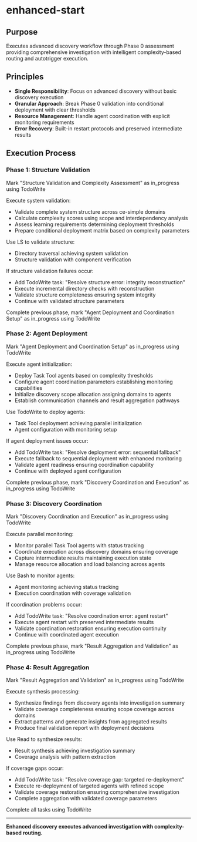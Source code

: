 # enhanced-start

## Purpose

Executes advanced discovery workflow through Phase 0 assessment providing comprehensive investigation with intelligent complexity-based routing and autotrigger execution.

## Principles

- **Single Responsibility**: Focus on advanced discovery without basic discovery execution
- **Granular Approach**: Break Phase 0 validation into conditional deployment with clear thresholds
- **Resource Management**: Handle agent coordination with explicit monitoring requirements
- **Error Recovery**: Built-in restart protocols and preserved intermediate results

## Execution Process

### Phase 1: Structure Validation
Mark "Structure Validation and Complexity Assessment" as in_progress using TodoWrite

Execute system validation:
- Validate complete system structure across ce-simple domains
- Calculate complexity scores using scope and interdependency analysis
- Assess learning requirements determining deployment thresholds
- Prepare conditional deployment matrix based on complexity parameters

Use LS to validate structure:
- Directory traversal achieving system validation
- Structure validation with component verification

If structure validation failures occur:
- Add TodoWrite task: "Resolve structure error: integrity reconstruction"
- Execute incremental directory checks with reconstruction
- Validate structure completeness ensuring system integrity
- Continue with validated structure parameters

Complete previous phase, mark "Agent Deployment and Coordination Setup" as in_progress using TodoWrite

### Phase 2: Agent Deployment
Mark "Agent Deployment and Coordination Setup" as in_progress using TodoWrite

Execute agent initialization:
- Deploy Task Tool agents based on complexity thresholds
- Configure agent coordination parameters establishing monitoring capabilities
- Initialize discovery scope allocation assigning domains to agents
- Establish communication channels and result aggregation pathways

Use TodoWrite to deploy agents:
- Task Tool deployment achieving parallel initialization
- Agent configuration with monitoring setup

If agent deployment issues occur:
- Add TodoWrite task: "Resolve deployment error: sequential fallback"
- Execute fallback to sequential deployment with enhanced monitoring
- Validate agent readiness ensuring coordination capability
- Continue with deployed agent configuration

Complete previous phase, mark "Discovery Coordination and Execution" as in_progress using TodoWrite

### Phase 3: Discovery Coordination
Mark "Discovery Coordination and Execution" as in_progress using TodoWrite

Execute parallel monitoring:
- Monitor parallel Task Tool agents with status tracking
- Coordinate execution across discovery domains ensuring coverage
- Capture intermediate results maintaining execution state
- Manage resource allocation and load balancing across agents

Use Bash to monitor agents:
- Agent monitoring achieving status tracking
- Execution coordination with coverage validation

If coordination problems occur:
- Add TodoWrite task: "Resolve coordination error: agent restart"
- Execute agent restart with preserved intermediate results
- Validate coordination restoration ensuring execution continuity
- Continue with coordinated agent execution

Complete previous phase, mark "Result Aggregation and Validation" as in_progress using TodoWrite

### Phase 4: Result Aggregation
Mark "Result Aggregation and Validation" as in_progress using TodoWrite

Execute synthesis processing:
- Synthesize findings from discovery agents into investigation summary
- Validate coverage completeness ensuring scope coverage across domains
- Extract patterns and generate insights from aggregated results
- Produce final validation report with deployment decisions

Use Read to synthesize results:
- Result synthesis achieving investigation summary
- Coverage analysis with pattern extraction

If coverage gaps occur:
- Add TodoWrite task: "Resolve coverage gap: targeted re-deployment"
- Execute re-deployment of targeted agents with refined scope
- Validate coverage restoration ensuring comprehensive investigation
- Complete aggregation with validated coverage parameters

Complete all tasks using TodoWrite

---

**Enhanced discovery executes advanced investigation with complexity-based routing.**